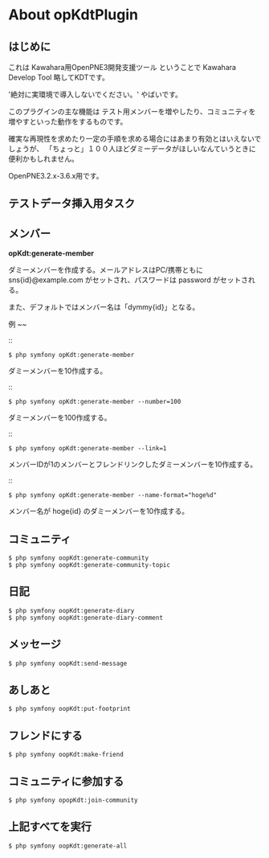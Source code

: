 About opKdtPlugin
=================

はじめに
--------

これは
Kawahara用OpenPNE3開発支援ツール
ということで Kawahara Develop Tool
略してKDTです。

'絶対に実環境で導入しないでください。'
やばいです。

このプラグインの主な機能は
テスト用メンバーを増やしたり、コミュニティを増やすといった動作をするものです。

確実な再現性を求めたり一定の手順を求める場合にはあまり有効とはいえないでしょうが、
「ちょっと」１００人ほどダミーデータがほしいなんていうときに便利かもしれません。

OpenPNE3.2.x-3.6.x用です。

テストデータ挿入用タスク
------------------------

## メンバー

**opKdt:generate-member**

ダミーメンバーを作成する。メールアドレスはPC/携帯ともに sns{id}@example.com がセットされ、パスワードは password がセットされる。

また、デフォルトではメンバー名は「dymmy{id}」となる。

例
~~

::

    $ php symfony opKdt:generate-member

ダミーメンバーを10作成する。

::

    $ php symfony opKdt:generate-member --number=100

ダミーメンバーを100作成する。

::

    $ php symfony opKdt:generate-member --link=1

メンバーIDが1のメンバーとフレンドリンクしたダミーメンバーを10作成する。

::

    $ php symfony opKdt:generate-member --name-format="hoge%d"

メンバー名が hoge{id} のダミーメンバーを10作成する。

## コミュニティ

    $ php symfony oopKdt:generate-community
    $ php symfony oopKdt:generate-community-topic

## 日記

    $ php symfony oopKdt:generate-diary
    $ php symfony oopKdt:generate-diary-comment

## メッセージ

    $ php symfony oopKdt:send-message

## あしあと

    $ php symfony oopKdt:put-footprint

## フレンドにする

    $ php symfony oopKdt:make-friend

## コミュニティに参加する

    $ php symfony opopKdt:join-community

## 上記すべてを実行

    $ php symfony oopKdt:generate-all
